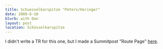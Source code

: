 ```yaml
---
title: Schuesselkarspitze "Peters/Haringer"
date: 2009-6-10
blurb: with Dan
layout: post
location: Schüsselkarspitze
---
```


I didn't write a TR for this one, but I made a Summitpost
"Route Page" [here](http://www.summitpost.org/route/523558/Southeast-Face-Peters-Haringer-.html).

